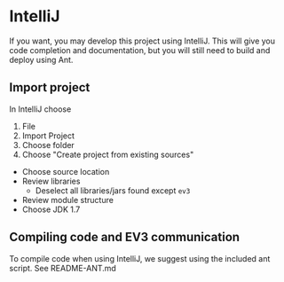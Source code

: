 # IntelliJ

If you want, you may develop this project using IntelliJ. This will give you
code completion and documentation, but you will still need to build and deploy using Ant. 

## Import project
In IntelliJ choose 

1. File 
2. Import Project 
3. Choose folder 
4. Choose "Create project from existing sources"

- Choose source location
- Review libraries
   - Deselect all libraries/jars found except ```ev3```
- Review module structure
- Choose JDK 1.7

## Compiling code and EV3 communication

To compile code when using IntelliJ, we suggest using the included ant script. See README-ANT.md


